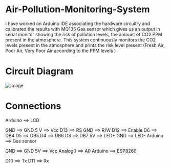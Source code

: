 # Air-Pollution-Monitoring-System
I have worked on Arduino IDE associating the hardware circuitry and calibrated the results with MQ135 Gas sensor which gives us an output in serial monitor showing the risk of pollution levels, the amount of CO2 PPM present in the atmosphere. This system continuously monitors the CO2 levels present in the atmosphere and prints the risk level present (Fresh Air, Poor Air, Very Poor Air according to the PPM levels ) 

# Circuit Diagram
![image](https://user-images.githubusercontent.com/73469122/126072102-6d5941cc-4698-4996-9ce0-4e47e3f55770.png)


# Connections
Arduino ==> LCD

GND ==> GND
5 V ==> Vcc
D13 ==> RS
GND ==> R/W
D12 ==> Enable
D6 ==> DB4
D5 ==> DB5
D4 ==> DB6
D3 ==> DB7
5V ==> LED+
GND ==> LED-
Arduino ==> Gas sensor

GND ==> GND
5V ==> Vcc
Analog0 ==> A0
Arduino ==> ESP8266

D10 ==> Tx
D11 ==> Rx



